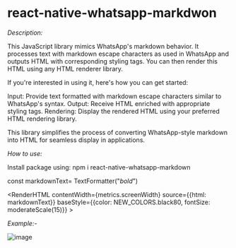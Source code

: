 # react-native-whatsapp-markdwon

*Description:*

This JavaScript library mimics WhatsApp's markdown behavior. It processes text with markdown escape characters as used in WhatsApp and outputs HTML with corresponding styling tags. You can then render this HTML using any HTML renderer library.

If you're interested in using it, here's how you can get started:

Input: Provide text formatted with markdown escape characters similar to WhatsApp's syntax.
Output: Receive HTML enriched with appropriate styling tags.
Rendering: Display the rendered HTML using your preferred HTML rendering library.

This library simplifies the process of converting WhatsApp-style markdown into HTML for seamless display in applications.

*How to use:* 

Install package using:
npm i react-native-whatsapp-markdown


const markdownText= TextFormatter("*bold*")


<RenderHTML
          contentWidth={metrics.screenWidth}
          source={{html: markdownText}}
          baseStyle={{color: NEW_COLORS.black80, fontSize: moderateScale(15)}}
        >
</RenderHTML>


*Example:-*



![image](https://github.com/nirajsinghapr9/react-native-whatsapp-markdwon/assets/66878464/51713310-4060-4d72-a3d1-d33a49cbe663)



